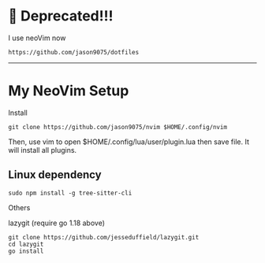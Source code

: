 # 🚨 Deprecated!!!
I use neoVim now
```
https://github.com/jason9075/dotfiles
```
---

# My NeoVim Setup

Install

```
git clone https://github.com/jason9075/nvim $HOME/.config/nvim
```
Then, use vim to open $HOME/.config/lua/user/plugin.lua then save file. It will install all plugins.

## Linux dependency
```
sudo npm install -g tree-sitter-cli 
```

Others

lazygit (require go 1.18 above)
```
git clone https://github.com/jesseduffield/lazygit.git
cd lazygit
go install
```
